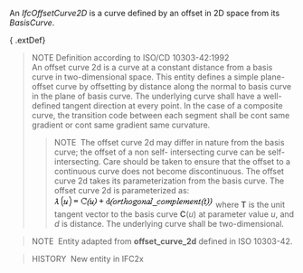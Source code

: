 An _IfcOffsetCurve2D_ is a curve defined by an offset in 2D space from its _BasisCurve_.

{ .extDef}
> NOTE Definition according to ISO/CD 10303-42:1992  
> An offset curve 2d is a curve at a constant distance from a basis curve in two-dimensional space. This entity defines a simple plane-offset curve by offsetting by distance along the normal to basis curve in the plane of basis curve. The underlying curve shall have a well-defined tangent direction at every point. In the case of a composite curve, the transition code between each segment shall be cont same gradient or cont same gradient same curvature. 
>> NOTE&nbsp; The offset curve 2d may differ in nature from the basis curve; the offset of a non self- intersecting curve can be self-intersecting. Care should be taken to ensure that the offset to a continuous curve does not become discontinuous.
>  The offset curve 2d takes its parameterization from the basis curve. The offset curve 2d is parameterized as: 
>> ![Math](../../../../../../figures/ifcoffsetcurve2d-math1.gif)
>  where **T** is the unit tangent vector to the basis curve **C**(_u_) at parameter value _u_, and _d_ is distance. The underlying curve shall be two-dimensional.

> NOTE&nbsp; Entity adapted from **offset_curve_2d** defined in ISO 10303-42.

> HISTORY&nbsp; New entity in IFC2x